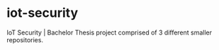 # iot-security
IoT Security | Bachelor Thesis project comprised of 3 different smaller repositories.
